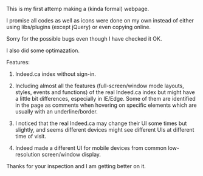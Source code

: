 This is my first attemp making a (kinda formal) webpage. 

I promise all codes as well as icons were done on my own instead of either using libs/plugins (except jQuery) or even copying online.

Sorry for the possible bugs even though I have checked it OK. 

I also did some optimazation.

Features:
1. Indeed.ca index without sign-in.

2. Including almost all the features (full-screen/window mode layouts, styles, events and functions) of the real Indeed.ca index but might have a little bit differences, especially in IE/Edge. Some of them are identified in the page as comments when hovering on specific elements which are usually with an underline/border.

3. I noticed that the real Indeed.ca may change their UI some times but slightly, and seems different devices might see different UIs at different time of visit.

4. Indeed made a different UI for mobile devices from common low-resolution screen/window display.

Thanks for your inspection and I am getting better on it.
